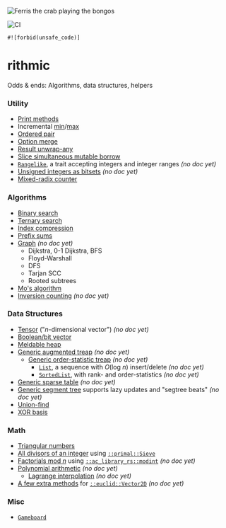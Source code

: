 ![Ferris the crab playing the bongos](https://barryfam.io/rithmic/rithmic.png)

![CI](https://img.shields.io/github/workflow/status/barryfam/rithmic/CI/master)

`#![forbid(unsafe_code)]`

# rithmic
Odds & ends: Algorithms, data structures, helpers

### Utility
- [Print methods](https://www.barryfam.io/rithmic/doc/rithmic/trait.PrintMethods.html)
- Incremental [min](https://www.barryfam.io/rithmic/doc/rithmic/macro.imin.html)/[max](https://www.barryfam.io/rithmic/doc/rithmic/macro.imax.html)
- [Ordered pair](https://www.barryfam.io/rithmic/doc/rithmic/trait.OrdPair.html)
- [Option merge](https://www.barryfam.io/rithmic/doc/rithmic/trait.OptionMerge.html)
- [Result unwrap-any](https://www.barryfam.io/rithmic/doc/rithmic/trait.UnwrapAny.html)
- [Slice simultaneous mutable borrow](https://www.barryfam.io/rithmic/doc/rithmic/trait.PairMut.html)
- [`Rangelike`](https://www.barryfam.io/rithmic/doc/rithmic/trait.Rangelike.html), a trait accepting integers and integer ranges *(no doc yet)*
- [Unsigned integers as bitsets](https://www.barryfam.io/rithmic/doc/rithmic/trait.IntBitOps.html) *(no doc yet)*
- [Mixed-radix counter](https://www.barryfam.io/rithmic/doc/rithmic/type.OdometerLE.html)

### Algorithms
- [Binary search](https://www.barryfam.io/rithmic/doc/rithmic/fn.binary_search.html)
- [Ternary search](https://www.barryfam.io/rithmic/doc/rithmic/fn.ternary_search.html)
- [Index compression](https://www.barryfam.io/rithmic/doc/rithmic/trait.IndexCompress.html)
- [Prefix sums](https://www.barryfam.io/rithmic/doc/rithmic/trait.PrefixSums.html)
- [Graph](https://www.barryfam.io/rithmic/doc/rithmic/graph/prelude/struct.Graph.html) *(no doc yet)*
    - Dijkstra, 0-1 Dijkstra, BFS
    - Floyd-Warshall
    - DFS
    - Tarjan SCC
    - Rooted subtrees
- [Mo's algorithm](https://www.barryfam.io/rithmic/doc/rithmic/fn.mo_algorithm.html)
- [Inversion counting](https://www.barryfam.io/rithmic/doc/rithmic/trait.CountInversions.html) *(no doc yet)*

### Data Structures
- [Tensor](https://www.barryfam.io/rithmic/doc/rithmic/struct.NdVec.html) ("*n*-dimensional vector") *(no doc yet)*
- [Boolean/bit vector](https://www.barryfam.io/rithmic/doc/rithmic/struct.BVec.html)
- [Meldable heap](https://www.barryfam.io/rithmic/doc/rithmic/struct.MeldHeap.html)
- [Generic augmented treap](https://www.barryfam.io/rithmic/doc/rithmic/aug_treap/struct.AugTreap.html) *(no doc yet)*
    - [Generic order-statistic treap](https://www.barryfam.io/rithmic/doc/rithmic/aug_treap/order_treap/struct.OrderTreap.html) *(no doc yet)*
        - [`List`](https://www.barryfam.io/rithmic/doc/rithmic/aug_treap/order_treap/struct.List.html), a sequence with *O*(log *n*) insert/delete *(no doc yet)*
        - [`SortedList`](https://www.barryfam.io/rithmic/doc/rithmic/aug_treap/order_treap/struct.SortedList.html), with rank- and order-statistics *(no doc yet)*
- [Generic sparse table](https://www.barryfam.io/rithmic/doc/rithmic/struct.SparseTable.html) *(no doc yet)*
- [Generic segment tree](https://www.barryfam.io/rithmic/doc/rithmic/monoid_ds/struct.SegTree.html) supports lazy updates and "segtree beats" *(no doc yet)*
- [Union-find](https://www.barryfam.io/rithmic/doc/rithmic/struct.UnionFind.html)
- [XOR basis](https://www.barryfam.io/rithmic/doc/rithmic/xor_basis/index.html)

### Math
- [Triangular numbers](https://www.barryfam.io/rithmic/doc/rithmic/triangular_n/index.html)
- [All divisors of an integer](https://www.barryfam.io/rithmic/doc/rithmic/trait.Divisors.html#tymethod.divisors) using [`::primal::Sieve`](https://docs.rs/primal/latest/primal/struct.Sieve.html)
- [Factorials mod *n*](https://www.barryfam.io/rithmic/doc/rithmic/struct.FactorialTable.html) using [`::ac_library_rs::modint`](https://www.barryfam.io/rithmic/doc/ac_library_rs/modint/index.html) *(no doc yet)*
- [Polynomial arithmetic](https://www.barryfam.io/rithmic/doc/rithmic/polynomial/index.html) *(no doc yet)*
    - [Lagrange interpolation](https://www.barryfam.io/rithmic/doc/rithmic/polynomial/fn.lagrange_interpolation.html) *(no doc yet)*
- [A few extra methods](https://www.barryfam.io/rithmic/doc/rithmic/trait.Vector2DMore.html) for [`::euclid::Vector2D`](https://docs.rs/euclid/latest/euclid/struct.Vector2D.html) *(no doc yet)*

### Misc
- [`Gameboard`](https://www.barryfam.io/rithmic/doc/rithmic/gameboard/struct.Gameboard.html)

